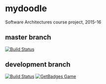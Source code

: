 mydoodle
========

Software Architectures course project, 2015-16

master branch
-------------
[![Build Status](https://travis-ci.org/UdL-EPS-SoftArch/softarch-1516.svg?branch=master)](https://travis-ci.org/UdL-EPS-SoftArch/softarch-1516/branches)

development branch
------------------
[![Build Status](https://travis-ci.org/UdL-EPS-SoftArch/softarch-1516.svg?branch=development)](https://travis-ci.org/UdL-EPS-SoftArch/softarch-1516/branches)
[![GetBadges Game](https://udl-eps-softarch-softarch-1516.getbadges.io/shield/company/udl-eps-softarch-softarch-1516)](https://udl-eps-softarch-softarch-1516.getbadges.io/?ref=shield-game)
